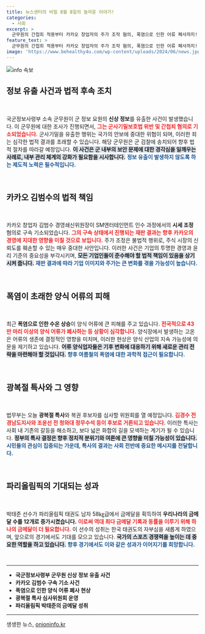 ```yaml
---
title: 뉴스센터의 비밀 8월 8일의 놀라운 이야기!
categories:
  - 사회
excerpt: >
  군무원의 간첩죄 적용부터 카카오 창업자의 주가 조작 혐의, 폭염으로 인한 어류 폐사까지! 뜨거운 이슈가 가득한 오늘의 뉴스 속 헤드라인을 살펴보세요!
feature_text: >
  군무원의 간첩죄 적용부터 카카오 창업자의 주가 조작 혐의, 폭염으로 인한 어류 폐사까지! 뜨거운 이슈가 가득한 오늘의 뉴스 속 헤드라인을 살펴보세요!
image: 'https://www.behealthy4u.com/wp-content/uploads/2024/06/news.jpg'
---
```


<p><img src="https://www.behealthy4u.com/wp-content/uploads/2024/06/news.jpg" alt="info 속보" /></p>

<h2 data-ke-size="size26">정보 유출 사건과 법적 후속 조치</h2>

<p data-ke-size="size16">&nbsp;</p>

<p>국군정보사령부 소속 군무원이 군 정보 요원의 <b>신상 정보</b>를 유출한 사건이 발생했습니다. 이 군무원에 대한 조사가 진행되면서, <b><span style="color: #ee2323;">그는 군사기밀보호법 위반 및 간첩죄 혐의로 기소되었습니다.</span></b> 군사기밀을 유출한 행위는 국가의 안보에 중대한 위협이 되며, 이러한 죄는 심각한 법적 결과를 초래할 수 있습니다. 해당 군무원은 군 검찰에 송치되어 향후 법적 절차를 따라갈 예정입니다. <b><span style="background-color: #21538527;">이 사건은 군 내부의 보안 문제에 대한 경각심을 일깨우는 사례로, 내부 관리 체계의 강화가 필요함을 시사합니다.</span></b> <b><span style="color: #1a5490;">정보 유출이 발생하지 않도록 하는 제도적 노력은 필수적입니다.</span></b></p>

<p data-ke-size="size16">&nbsp;</p>

<h2 data-ke-size="size26">카카오 김범수의 법적 책임</h2>

<p data-ke-size="size16">&nbsp;</p>

<p>카카오 창업자 김범수 경영쇄신위원장이 SM엔터테인먼트 인수 과정에서의 <b>시세 조정</b> 혐의로 구속 기소되었습니다. <b><span style="color: #ee2323;">그의 구속 상태에서 진행되는 재판 결과는 향후 카카오의 경영에 지대한 영향을 미칠 것으로 보입니다.</span></b> 주가 조정은 불법적 행위로, 주식 시장의 신뢰도를 훼손할 수 있는 매우 중대한 사안입니다. 이러한 사건은 기업의 투명한 경영과 윤리 기준의 중요성을 부각시키며, <b><span style="background-color: #21538527;">모든 기업인들이 준수해야 할 법적 책임이 있음을 상기시켜 줍니다.</span></b> <b><span style="color: #1a5490;">재판 결과에 따라 기업 이미지와 주가는 큰 변화를 겪을 가능성이 높습니다.</span></b></p>

<p data-ke-size="size16">&nbsp;</p>

<h2 data-ke-size="size26">폭염이 초래한 양식 어류의 피해</h2>

<p data-ke-size="size16">&nbsp;</p>

<p>최근 <b>폭염으로 인한 수온 상승</b>이 양식 어류에 큰 피해를 주고 있습니다. <b><span style="color: #ee2323;">전국적으로 43만 마리 이상의 양식 어류가 폐사하는 등 상황이 심각합니다.</span></b> 양식장에서 발생하는 고온은 어류의 생존에 결정적인 영향을 미치며, 이러한 현상은 양식 산업의 지속 가능성에 의문을 제기하고 있습니다. <b><span style="background-color: #21538527;">어류 양식업자들은 기후 변화에 대응하기 위해 새로운 관리 전략을 마련해야 할 것입니다.</span></b> <b><span style="color: #1a5490;">향후 여름철의 폭염에 대한 과학적 접근이 필요합니다.</span></b></p>

<p data-ke-size="size16">&nbsp;</p>

<h2 data-ke-size="size26">광복절 특사와 그 영향</h2>

<p data-ke-size="size16">&nbsp;</p>

<p>법무부는 오늘 <b>광복절 특사</b>와 복권 후보자를 심사할 위원회를 열 예정입니다. <b><span style="color: #ee2323;">김경수 전 경남도지사와 조윤선 전 청와대 정무수석 등이 후보로 거론되고 있습니다.</span></b> 이러한 특사는 사회 내 기존의 갈등을 해소하고, 보다 넓은 화합의 길을 모색하는 계기가 될 수 있습니다. <b><span style="background-color: #21538527;">정부의 특사 결정은 향후 정치적 분위기와 여론에 큰 영향을 미칠 가능성이 있습니다.</span></b> <b><span style="color: #1a5490;">시민들의 관심이 집중되는 가운데, 특사의 결과는 사회 전반에 중요한 메시지를 전달합니다.</span></b></p>

<p data-ke-size="size16">&nbsp;</p>

<h2 data-ke-size="size26">파리올림픽의 기대되는 성과</h2>

<p data-ke-size="size16">&nbsp;</p>

<p>박태준 선수가 파리올림픽 태권도 남자 58㎏급에서 금메달을 획득하여 <b>우리나라의 금메달 수를 12개로 증가시켰습니다.</b> <b><span style="color: #ee2323;">이로써 역대 최다 금메달 기록과 동률을 이루기 위해 하나의 금메달이 더 필요합니다.</span></b> 이 선수의 성취는 한국 태권도의 자부심을 새롭게 하였으며, 앞으로의 경기에서도 기대를 모으고 있습니다. <b><span style="background-color: #21538527;">국가의 스포츠 경쟁력을 높이는 데 중요한 역할을 하고 있습니다.</span></b> <b><span style="color: #1a5490;">향후 경기에서도 이와 같은 성과가 이어지기를 희망합니다.</span></b></p>

<p data-ke-size="size16">&nbsp;</p>

<hr>

<ul>
<li><b>국군정보사령부 군무원 신상 정보 유출 사건</b></li>
<li><b>카카오 김범수 구속 기소 사건</b></li>
<li><b>폭염으로 인한 양식 어류 폐사 현상</b></li>
<li><b>광복절 특사 심사위원회 운영</b></li>
<li><b>파리올림픽 박태준의 금메달 성취</b></li>
</ul>

<hr>
생생한 뉴스, <a href="https://onioninfo.kr" rel="dofollow">onioninfo.kr</a>



